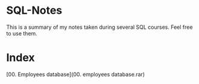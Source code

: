 # SQL-Notes

This is a summary of my notes taken during several SQL courses.
Feel free to use them.

# Index

[00. Employees database](00. employees database.rar)
